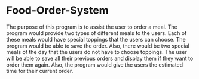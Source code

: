# Food-Order-System
The purpose of this program is to assist the user to order a meal. The program would provide two types of different meals to the users. Each of these meals would have special toppings that the users can choose. The program would be able to save the order. Also, there would be two special meals of the day that the users do not have to choose toppings. The user will be able to save all their previous orders and display them if they want to order them again. Also, the program would give the users the estimated time for their current order.
